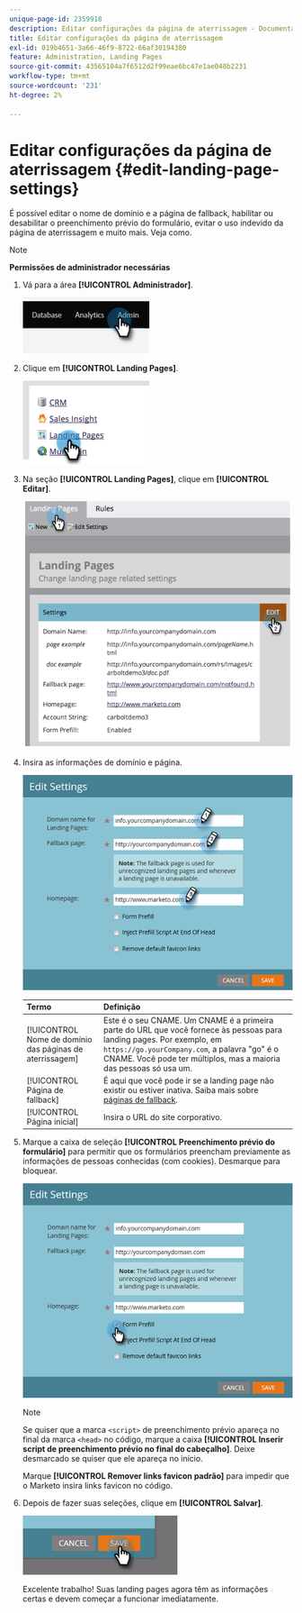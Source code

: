 ```yaml
---
unique-page-id: 2359918
description: Editar configurações da página de aterrissagem - Documentação do Marketo - Documentação do produto
title: Editar configurações da página de aterrissagem
exl-id: 019b4651-3a66-46f9-8722-66af30194380
feature: Administration, Landing Pages
source-git-commit: 43565104a7f6512d2f99eae6bc47e1ae048b2231
workflow-type: tm+mt
source-wordcount: '231'
ht-degree: 2%

---
```


# Editar configurações da página de aterrissagem {#edit-landing-page-settings}

É possível editar o nome de domínio e a página de fallback, habilitar ou desabilitar o preenchimento prévio do formulário, evitar o uso indevido da página de aterrissagem e muito mais. Veja como.

>[!NOTE]
>
>**Permissões de administrador necessárias**

1. Vá para a área **[!UICONTROL Administrador]**.

   ![](assets/edit-landing-page-settings-1.png)

1. Clique em **[!UICONTROL Landing Pages]**.

   ![](assets/edit-landing-page-settings-2.png)

1. Na seção **[!UICONTROL Landing Pages]**, clique em **[!UICONTROL Editar]**.

   ![](assets/edit-landing-page-settings-3.png)

1. Insira as informações de domínio e página.

   ![](assets/edit-landing-page-settings-4.png)

   | Termo | Definição |
   |---|---|
   | [!UICONTROL Nome de domínio das páginas de aterrissagem] | Este é o seu CNAME. Um CNAME é a primeira parte do URL que você fornece às pessoas para landing pages. Por exemplo, em `https://go.yourCompany.com`, a palavra &quot;go&quot; é o CNAME. Você pode ter múltiplos, mas a maioria das pessoas só usa um. |
   | [!UICONTROL Página de fallback] | É aqui que você pode ir se a landing page não existir ou estiver inativa. Saiba mais sobre [páginas de fallback](/help/marketo/product-docs/administration/settings/set-a-fallback-page.md). |
   | [!UICONTROL Página inicial] | Insira o URL do site corporativo. |

1. Marque a caixa de seleção **[!UICONTROL Preenchimento prévio do formulário]** para permitir que os formulários preencham previamente as informações de pessoas conhecidas (com cookies). Desmarque para bloquear.

   ![](assets/edit-landing-page-settings-5.png)

   >[!NOTE]
   >
   >Se quiser que a marca `<script>` de preenchimento prévio apareça no final da marca `<head>` no código, marque a caixa **[!UICONTROL Inserir script de preenchimento prévio no final do cabeçalho]**. Deixe desmarcado se quiser que ele apareça no início.
   >
   >Marque **[!UICONTROL Remover links favicon padrão]** para impedir que o Marketo insira links favicon no código.

1. Depois de fazer suas seleções, clique em **[!UICONTROL Salvar]**.

   ![](assets/edit-landing-page-settings-6.png)

   Excelente trabalho! Suas landing pages agora têm as informações certas e devem começar a funcionar imediatamente.
